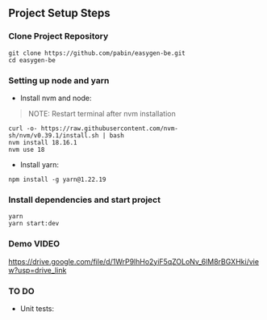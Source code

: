 ## Project Setup Steps

### Clone Project Repository
```
git clone https://github.com/pabin/easygen-be.git
cd easygen-be
```

### Setting up node and yarn

- Install nvm and node:

> NOTE: Restart terminal after nvm installation

```
curl -o- https://raw.githubusercontent.com/nvm-sh/nvm/v0.39.1/install.sh | bash
nvm install 18.16.1
nvm use 18
```

- Install yarn:

```
npm install -g yarn@1.22.19
```

### Install dependencies and start project
```
yarn
yarn start:dev
```


### Demo VIDEO
https://drive.google.com/file/d/1WrP9lhHo2yiF5qZOLoNv_6lM8rBGXHki/view?usp=drive_link


### TO DO
- Unit tests:

